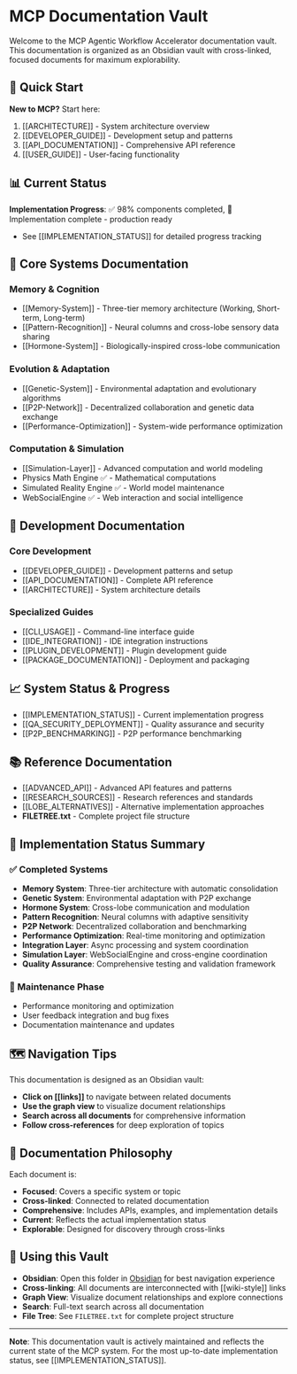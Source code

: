 # MCP Documentation Vault

Welcome to the MCP Agentic Workflow Accelerator documentation vault. This documentation is organized as an Obsidian vault with cross-linked, focused documents for maximum explorability.

## 🚀 Quick Start

**New to MCP?** Start here:
1. [[ARCHITECTURE]] - System architecture overview
2. [[DEVELOPER_GUIDE]] - Development setup and patterns
3. [[API_DOCUMENTATION]] - Comprehensive API reference
4. [[USER_GUIDE]] - User-facing functionality

## 📊 Current Status

**Implementation Progress**: ✅ 98% components completed, 🎉 Implementation complete - production ready
- See [[IMPLEMENTATION_STATUS]] for detailed progress tracking

## 🧠 Core Systems Documentation

### Memory & Cognition
- [[Memory-System]] - Three-tier memory architecture (Working, Short-term, Long-term)
- [[Pattern-Recognition]] - Neural columns and cross-lobe sensory data sharing
- [[Hormone-System]] - Biologically-inspired cross-lobe communication

### Evolution & Adaptation
- [[Genetic-System]] - Environmental adaptation and evolutionary algorithms
- [[P2P-Network]] - Decentralized collaboration and genetic data exchange
- [[Performance-Optimization]] - System-wide performance optimization

### Computation & Simulation
- [[Simulation-Layer]] - Advanced computation and world modeling
- Physics Math Engine ✅ - Mathematical computations
- Simulated Reality Engine ✅ - World model maintenance
- WebSocialEngine ✅ - Web interaction and social intelligence

## 🔧 Development Documentation

### Core Development
- [[DEVELOPER_GUIDE]] - Development patterns and setup
- [[API_DOCUMENTATION]] - Complete API reference
- [[ARCHITECTURE]] - System architecture details

### Specialized Guides
- [[CLI_USAGE]] - Command-line interface guide
- [[IDE_INTEGRATION]] - IDE integration instructions
- [[PLUGIN_DEVELOPMENT]] - Plugin development guide
- [[PACKAGE_DOCUMENTATION]] - Deployment and packaging

## 📈 System Status & Progress

- [[IMPLEMENTATION_STATUS]] - Current implementation progress
- [[QA_SECURITY_DEPLOYMENT]] - Quality assurance and security
- [[P2P_BENCHMARKING]] - P2P performance benchmarking

## 📚 Reference Documentation

- [[ADVANCED_API]] - Advanced API features and patterns
- [[RESEARCH_SOURCES]] - Research references and standards
- [[LOBE_ALTERNATIVES]] - Alternative implementation approaches
- **FILETREE.txt** - Complete project file structure

## 🎯 Implementation Status Summary

### ✅ Completed Systems
- **Memory System**: Three-tier architecture with automatic consolidation
- **Genetic System**: Environmental adaptation with P2P exchange
- **Hormone System**: Cross-lobe communication and modulation
- **Pattern Recognition**: Neural columns with adaptive sensitivity
- **P2P Network**: Decentralized collaboration and benchmarking
- **Performance Optimization**: Real-time monitoring and optimization
- **Integration Layer**: Async processing and system coordination
- **Simulation Layer**: WebSocialEngine and cross-engine coordination
- **Quality Assurance**: Comprehensive testing and validation framework

### 🔄 Maintenance Phase
- Performance monitoring and optimization
- User feedback integration and bug fixes
- Documentation maintenance and updates

## 🗺️ Navigation Tips

This documentation is designed as an Obsidian vault:
- **Click on [[links]]** to navigate between related documents
- **Use the graph view** to visualize document relationships
- **Search across all documents** for comprehensive information
- **Follow cross-references** for deep exploration of topics

## 📖 Documentation Philosophy

Each document is:
- **Focused**: Covers a specific system or topic
- **Cross-linked**: Connected to related documentation
- **Comprehensive**: Includes APIs, examples, and implementation details
- **Current**: Reflects the actual implementation status
- **Explorable**: Designed for discovery through cross-links

## 🔗 Using this Vault

- **Obsidian**: Open this folder in [Obsidian](https://obsidian.md/) for best navigation experience
- **Cross-linking**: All documents are interconnected with [[wiki-style]] links
- **Graph View**: Visualize document relationships and explore connections
- **Search**: Full-text search across all documentation
- **File Tree**: See `FILETREE.txt` for complete project structure

---

**Note**: This documentation vault is actively maintained and reflects the current state of the MCP system. For the most up-to-date implementation status, see [[IMPLEMENTATION_STATUS]].
